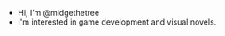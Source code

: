 - Hi, I’m @midgethetree
- I'm interested in game development and visual novels.

<!---
midgethetree/midgethetree is a ✨ special ✨ repository because its `README.md` (this file) appears on your GitHub profile.
You can click the Preview link to take a look at your changes.
--->
